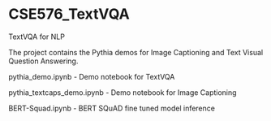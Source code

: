 # CSE576_TextVQA
TextVQA for NLP

The project contains the Pythia demos for Image Captioning and Text Visual Question Answering. 

pythia_demo.ipynb  - Demo notebook for TextVQA 

pythia_textcaps_demo.ipynb  - Demo notebook for Image Captioning

BERT-Squad.ipynb - BERT SQuAD fine tuned model inference
